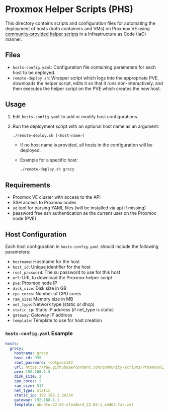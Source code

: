 # Proxmox Helper Scripts (PHS)

This directory contains scripts and configuration files for automating the deployment of hosts (both containers and VMs) on Proxmox VE using [community-provided helper scripts](https://community-scripts.github.io/ProxmoxVE) in a Infrastructure as Code (IaC) manner.

## Files

- `hosts-config.yaml`: Configuration file containing parameters for each host to be deployed.
- `remote-deploy.sh`: Wrapper script which logs into the appropriate PVE, downloads the helper script, edits it so that it runs non-interactively, and then executes the helper script on the PVE which creates the new host.

## Usage

1. Edit `hosts-config.yaml` to add or modify host configurations.
2. Run the deployment script with an optional host name as an argument:

   ```bash
   ./remote-deploy.sh [<host-name>]
   ```

   - If no host name is provided, all hosts in the configuration will be deployed.
   - Example for a specific host:

     ```bash
     ./remote-deploy.sh grocy
     ```

## Requirements

- Proxmox VE cluster with access to the API
- SSH access to Proxmox nodes
- `yq` tool for parsing YAML files (will be installed via apt if missing)
- password free ssh authentication as the current user on the Proxmox node (PVE)

## Host Configuration

Each host configuration in `hosts-config.yaml` should include the following parameters:

- `hostname`: Hostname for the host
- `host_id`: Unique identifier for the host
- `root_password`: The su password to use for this host
- `url`: URL to download the Proxmox helper script
- `pve`: Proxmox node IP
- `disk_size`: Disk size in GB
- `cpu_cores`: Number of CPU cores
- `ram_size`: Memory size in MB
- `net_type`: Network type (static or dhcp)
- `static_ip`: Static IP address (if net_type is static)
- `gateway`: Gateway IP address
- `template`: Template to use for host creation

### `hosts-config.yaml` Example

``` yaml
hosts:
  grocy:
    hostname: grocy
    host_id: 939
    root_password: rootpass123
    url: https://raw.githubusercontent.com/community-scripts/ProxmoxVE/main/ct/grocy.sh
    pve: 192.168.1.5
    disk_size: 2
    cpu_cores: 2
    ram_size: 512
    net_type: static
    static_ip: 192.168.1.39/24
    gateway: 192.168.1.1
    template: ubuntu-22.04-standard_22.04-1_amd64.tar.zst
```
